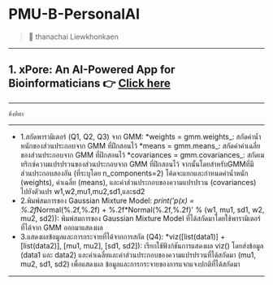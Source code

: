 # PMU-B-PersonalAI
> :star2: thanachai Liewkhonkaen

---

## 1. xPore: An AI-Powered App for Bioinformaticians :point_right: [Click here](https://github.com/thanachaili/PMU-B-PersonalAI/blob/1fcf42e765ac7965ce70262e511f909e29881f21/GMM_thanachai.ipynb) 
---
    สิ่งที่ทำ
---
  - 1.สกัดพารามิเตอร์ (Q1, Q2, Q3) จาก GMM:
    *weights = gmm.weights_: สกัดค่าน้ำหนักของส่วนประกอบจาก GMM ที่ฝึกสอนไว้
    *means = gmm.means_: สกัดค่าค่าเฉลี่ยของส่วนประกอบจาก GMM ที่ฝึกสอนไว้
    *covariances = gmm.covariances_: สกัดเมทริกซ์ความแปรปรวนของส่วนประกอบจาก GMM ที่ฝึกสอนไว้
    จากนั้นโดยสำหรับGMMที่มีส่วนประกอบสองอัน (ที่ระบุโดย n_components=2) โค้ดจะแยกและกำหนดค่าน้ำหนัก (weights), ค่าเฉลี่ย (means), และค่าส่วนประกอบของความแปรปรวน (covariances) ไปยังตัวแปร w1,w2,mu1,mu2,sd1,และsd2
  - 2.พิมพ์สมการของ Gaussian Mixture Model:
    *print('p(x) = %.2f*Normal(%.2f,%.2f) + %.2f*Normal(%.2f,%.2f)' % (w1, mu1, sd1, w2, mu2, sd2)): พิมพ์สมการของ Gaussian Mixture Model ที่ได้สกัดมาโดยใช้พารามิเตอร์ที่ได้จาก GMM ออกมาแสดงผล
  - 3.แสดงผลข้อมูลและการกระจายที่ได้จากการสกัด (Q4):
    *viz([list(data1)] + [list(data2)], [mu1, mu2], [sd1, sd2]): เรียกใช้ฟังก์ชันการแสดงผล viz() โดยส่งข้อมูล (data1 และ data2) และค่าเฉลี่ยและค่าส่วนประกอบของความแปรปรวนที่ได้สกัดมา (mu1, mu2, sd1, sd2) เพื่อแสดงผล       ข้อมูลและการกระจายของการแจกแจงปกติที่ได้สกัดมา
---

